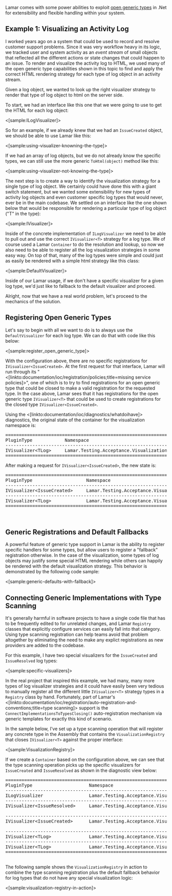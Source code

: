 <!--Title:Generic Types-->

Lamar comes with some power abilities to exploit [open generic types](https://msdn.microsoft.com/en-us/library/ms172334(v=vs.110).aspx) in .Net for extensibility
and flexible handling within your system.

## Example 1: Visualizing an Activity Log

I worked years ago on a system that could be used to record and resolve customer support problems. Since it was very workflow heavy in its logic,
we tracked user and system activity as an _event stream_ of small objects that reflected all the different actions or state changes
that could happen to an issue. To render and visualize the activity log to HTML, we used many of the open generic type capabilities shown in
this topic to find and apply the correct HTML rendering strategy for each type of log object in an activity stream.

Given a log object, we wanted to look up the right visualizer strategy to render that type of log object to html on the server side.

To start, we had an interface like this one that we were going to use to get the HTML for each log object:

<[sample:ILogVisualizer]>

So for an example, if we already knew that we had an `IssueCreated` object, we should be able to use Lamar like this:

<[sample:using-visualizer-knowning-the-type]>

If we had an array of log objects, but we do not already know the specific types, we can still use the more generic `ToHtml(object)` method like this:

<[sample:using-visualizer-not-knowing-the-type]>

The next step is to create a way to identify the visualization strategy for a single type of log object. We certainly could have done this
with a giant switch statement, but we wanted some extensibility for new types of activity log objects and even customer specific log types
that would never, ever be in the main codebase. We settled on an interface like the one shown below that would be responsible for
rendering a particular type of log object ("T" in the type):


<[sample:IVisualizer<T>]>

Inside of the concrete implementation of `ILogVisualizer` we need to be able to pull out and use the correct `IVisualizer<T>` strategy for a log type. We of course
used a Lamar `Container` to do the resolution and lookup, so now we also need to be able to register all the log visualization strategies in some easy way.
On top of that, many of the log types were simple and could just as easily be rendered with a simple html strategy like this class:

<[sample:DefaultVisualizer]>

Inside of our Lamar usage, if we don't have a specific visualizer for a given log type, we'd just like to fallback to the default visualizer and proceed.

Alright, now that we have a real world problem, let's proceed to the mechanics of the solution.




## Registering Open Generic Types

Let's say to begin with all we want to do is to always use the `DefaultVisualizer` for each log type. We can do that with code like this below:

<[sample:register_open_generic_type]>



With the configuration above, there are no specific registrations for `IVisualizer<IssueCreated>`. At the first request for that
interface, Lamar will run through its "<[linkto:documentation/ioc/registration/policies;title=missing service policies]>", one of which is
to try to find registrations for an open generic type that could be closed to make a valid registration for the requested type. In the case above,
Lamar sees that it has registrations for the open generic type `IVisualizer<T>` that could be used to create registrations for the
closed type `IVisualizer<IssueCreated>`. 

Using the <[linkto:documentation/ioc/diagnostics/whatdoihave]> diagnostics, the original state of the container for the visualization namespace is:

<pre style="overflow:scroll;word-break:normal;word-wrap:normal">
===========================================================================================================================
PluginType            Namespace                                         Lifecycle     Description                 Name     
---------------------------------------------------------------------------------------------------------------------------
IVisualizer&lt;TLog&gt;     Lamar.Testing.Acceptance.Visualization     Transient     DefaultVisualizer&lt;TLog&gt;     (Default)
===========================================================================================================================
</pre>

After making a request for `IVisualizer<IssueCreated>`, the new state is:

<pre style="overflow:scroll;word-break:normal;word-wrap:normal">
====================================================================================================================================================================================
PluginType                    Namespace                                         Lifecycle     Description                                                                  Name     
------------------------------------------------------------------------------------------------------------------------------------------------------------------------------------
IVisualizer&lt;IssueCreated&gt;     Lamar.Testing.Acceptance.Visualization     Transient     DefaultVisualizer&lt;IssueCreated&gt; ('548b4256-a7aa-46a3-8072-bd8ef0c5c430')     (Default)
------------------------------------------------------------------------------------------------------------------------------------------------------------------------------------
IVisualizer&lt;TLog&gt;             Lamar.Testing.Acceptance.Visualization     Transient     DefaultVisualizer&lt;TLog&gt;                                                      (Default)
====================================================================================================================================================================================


</pre>


## Generic Registrations and Default Fallbacks

A powerful feature of generic type support in Lamar is the ability to register specific handlers for some types, but allow
users to register a "fallback" registration otherwise. In the case of the visualization, some types of log objects may justify some
special HTML rendering while others can happily be rendered with the default visualization strategy. This behavior is demonstrated by
the following code sample:

<[sample:generic-defaults-with-fallback]>


## Connecting Generic Implementations with Type Scanning

<div class="alert alert-info" role="alert">It's generally harmful in software projects to have a single code file that has to be frequently edited to for unrelated changes,
 and Lamar <code>Registry</code> classes that explicitly configure services can easily fall into that category. Using type scanning registration can help
 teams avoid that problem altogether by eliminating the need to make any explict registrations as new providers are added to the codebase.</div>



For this example, I have two special visualizers for the `IssueCreated` and `IssueResolved` log types:

<[sample:specific-visualizers]>

In the real project that inspired this example, we had many, many more types of log visualizer strategies and it 
could have easily been very tedious to manually register all the different little `IVisualizer<T>` strategy types in a `Registry` class by hand. 
Fortunately, part of Lamar's <[linkto:documentation/ioc/registration/auto-registration-and-conventions;title=type scanning]> support is the `ConnectImplementationsToTypesClosing()`
auto-registration mechanism via generic templates for exactly this kind of scenario.

In the sample below, I've set up a type scanning operation that will register any concrete type in the Assembly that contains the `VisualizationRegistry`
that closes `IVisualizer<T>` against the proper interface:


<[sample:VisualizationRegistry]>

If we create a `Container` based on the configuration above, we can see that the type scanning operation picks up the specific visualizers for
`IssueCreated` and `IssueResolved` as shown in the diagnostic view below:


<pre style="overflow:scroll;word-break:normal;word-wrap:normal">
==================================================================================================================================================================================
PluginType                     Namespace                                         Lifecycle     Description                                                               Name     
----------------------------------------------------------------------------------------------------------------------------------------------------------------------------------
ILogVisualizer                 Lamar.Testing.Acceptance.Visualization     Transient     Lamar.Testing.Acceptance.Visualization.LogVisualizer               (Default)
----------------------------------------------------------------------------------------------------------------------------------------------------------------------------------
IVisualizer&lt;IssueResolved&gt;     Lamar.Testing.Acceptance.Visualization     Transient     Lamar.Testing.Acceptance.Visualization.IssueResolvedVisualizer     (Default)
                                                                                 Transient     DefaultVisualizer&lt;IssueResolved&gt;                                                   
----------------------------------------------------------------------------------------------------------------------------------------------------------------------------------
IVisualizer&lt;IssueCreated&gt;      Lamar.Testing.Acceptance.Visualization     Transient     Lamar.Testing.Acceptance.Visualization.IssueCreatedVisualizer      (Default)
                                                                                 Transient     DefaultVisualizer&lt;IssueCreated&gt;                                                    
----------------------------------------------------------------------------------------------------------------------------------------------------------------------------------
IVisualizer&lt;TLog&gt;              Lamar.Testing.Acceptance.Visualization     Transient     DefaultVisualizer&lt;TLog&gt;                                                   (Default)
----------------------------------------------------------------------------------------------------------------------------------------------------------------------------------
IVisualizer&lt;TLog&gt;              Lamar.Testing.Acceptance.Visualization     Transient     DefaultVisualizer&lt;TLog&gt;                                                   (Default)
==================================================================================================================================================================================

</pre>

The following sample shows the `VisualizationRegistry` in action to combine the type scanning registration plus the default fallback behavior for
log types that do not have any special visualization logic:

<[sample:visualization-registry-in-action]>




